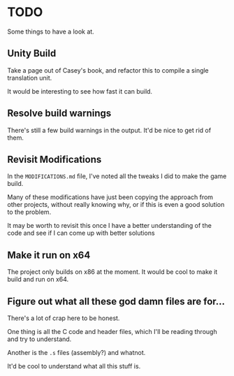 # TODO

Some things to have a look at.

## Unity Build

Take a page out of Casey's book, and refactor this to compile a single translation unit.

It would be interesting to see how fast it can build.

## Resolve build warnings

There's still a few build warnings in the output. It'd be nice to get rid of them.

## Revisit Modifications

In the `MODIFICATIONS.md` file, I've noted all the tweaks I did to make the game build.

Many of these modifications have just been copying the approach from other projects, without really knowing why, or if this is even a good solution to the problem.

It may be worth to revisit this once I have a better understanding of the code and see if I can come up with better solutions

## Make it run on x64

The project only builds on x86 at the moment. It would be cool to make it build and run on x64.

## Figure out what all these god damn files are for...

There's a lot of crap here to be honest.

One thing is all the C code and header files, which I'll be reading through and try to understand.

Another is the `.s` files (assembly?) and whatnot.

It'd be cool to understand what all this stuff is.

